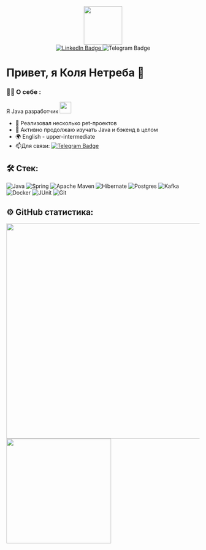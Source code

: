 <div id="header" align="center">
  <img src="https://media.giphy.com/media/M9gbBd9nbDrOTu1Mqx/giphy.gif" width="100"/>
</div>

<div id="badges"  align="center">
  <a href="https://www.linkedin.com/in/nikolai-netreba">
    <img src="https://img.shields.io/badge/LinkedIn-blue?style=for-the-badge&logo=linkedin&logoColor=white" alt="LinkedIn Badge"/>
  </a>
  <a style="text-decoration:none" href="https://t.me/netreba">
    <img src="https://img.shields.io/badge/Telegram-0088cc?style=for-the-badge&logo=telegram&logoColor=white" alt="Telegram Badge"/>
  </a>
</div>

<div id="counter" align="center">
  <img src="https://komarev.com/ghpvc/?username=ninetreba&style=flat-square&color=blue" alt=""/>
</div>
<h1>
  Привет, я Коля Нетреба 👋
</h1>



### :man_technologist: О себе :
Я Java разработчик <img src="https://media.giphy.com/media/WUlplcMpOCEmTGBtBW/giphy.gif" width="30">

- :telescope: Реализовал несколько pet-проектов
- :seedling: Активно продолжаю изучать Java и бэкенд в целом
- 🌍 English - upper-intermediate
- :mailbox:Для связи: [![Telegram Badge](https://img.shields.io/badge/netreba-blue?style=flat&logo=Telegram&logoColor=white)](https://t.me/netreba)


## 🛠 Стек:

![Java](https://img.shields.io/badge/java-%23ED8B00.svg?style=for-the-badge&logo=openjdk&logoColor=white)
![Spring](https://img.shields.io/badge/spring-%236DB33F.svg?style=for-the-badge&logo=spring&logoColor=white)
![Apache Maven](https://img.shields.io/badge/Apache%20Maven-C71A36?style=for-the-badge&logo=Apache%20Maven&logoColor=white)
![Hibernate](https://img.shields.io/badge/Hibernate-59666C?style=for-the-badge&logo=Hibernate&logoColor=white)
![Postgres](https://img.shields.io/badge/postgres-%23316192.svg?style=for-the-badge&logo=postgresql&logoColor=white)
![Kafka](https://img.shields.io/badge/kafka-%23DD0031.svg?&style=for-the-badge&logo=kafka&logoColor=white)
![Docker](https://img.shields.io/badge/docker-%230db7ed.svg?style=for-the-badge&logo=docker&logoColor=white)
![JUnit](https://img.shields.io/badge/junit-%25A162.svg?style=for-the-badge&color=red&logo=junit5&logoColor=white)
![Git](https://img.shields.io/badge/git-%23F05033.svg?style=for-the-badge&logo=git&logoColor=white)



## ⚙️ GitHub статистика:
<div>
        <img src="http://github-profile-summary-cards.vercel.app/api/cards/profile-details?username=ninetreba&theme=github" width="561"/>
        <img src="http://github-profile-summary-cards.vercel.app/api/cards/repos-per-language?username=ninetreba&theme=github"  width="273"/>   <br>    
</div>


